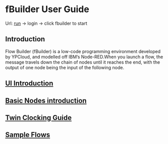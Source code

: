 # fBuilder User Guide
Url: [run](https://run.ypcloud.com) -> login -> click fbuilder to start 
## Introduction
Flow Builder (fBuilder) is a low-code programming environment developed by YPCloud, and modelled off IBM’s Node-RED.When you launch a flow, the message travels down the chain of nodes until it reaches the end, with the output of one node being the input of the following node.

## [UI Introduction](https://github.com/motebus/ultrabook/blob/main/Ultranet%20Apps/fBuilder/UI%20introduction.md)

## [Basic Nodes introduction](https://github.com/motebus/ultrabook/blob/main/Ultranet%20Apps/fBuilder/basic%20nodes%20intro.md)

## [Twin Clocking Guide](https://github.com/motebus/ultrabook/blob/main/Ultranet%20Apps/fBuilder/Twin%20guide.md)

## [Sample Flows](https://github.com/motebus/ultrabook/blob/main/Ultranet%20Apps/fBuilder/Sample%20Flows/Readme.md)



